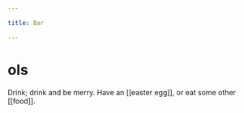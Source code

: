 ```yaml
---

title: Bar

---
```


# ols

Drink; drink and be merry. Have an [[easter egg]], or eat some other [[food]].